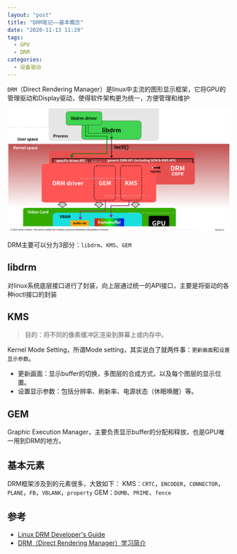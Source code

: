 ```yaml
---
layout: "post"
title: "DRM笔记——基本概念"
date: "2020-11-13 11:20"
tags:
  - GPU
  - DRM
categories:
  - 设备驱动
---
```


`DRM`（Direct Rendering Manager）是linux中主流的图形显示框架，它将GPU的管理驱动和Display驱动，使得软件架构更为统一，方便管理和维护

![DRM](/images/2020/11/drm.png)

DRM主要可以分为3部分：`libdrm`、`KMS`、`GEM`

<!--more-->

## libdrm

对linux系统底层接口进行了封装，向上层通过统一的API接口，主要是将驱动的各种ioctl接口的封装

## KMS

>目的：将不同的像素缓冲区渲染到屏幕上或内存中。

Kernel Mode Setting，所谓Mode setting，其实说白了就两件事：`更新画面`和`设置显示参数`。
- 更新画面：显示buffer的切换，多图层的合成方式，以及每个图层的显示位置。
- 设置显示参数：包括分辨率、刷新率、电源状态（休眠唤醒）等。

## GEM

Graphic Execution Manager，主要负责显示buffer的分配和释放，也是GPU唯一用到DRM的地方。

## 基本元素

DRM框架涉及到的元素很多，大致如下：
KMS：`CRTC`，`ENCODER`，`CONNECTOR`，`PLANE`，`FB`，`VBLANK`，`property`
GEM：`DUMB`、`PRIME`、`fence`

## 参考

- [Linux DRM Developer's Guide](http://www.landley.net/kdocs/htmldocs/drm.html#drmIntroduction)
- [DRM（Direct Rendering Manager）学习简介](https://blog.csdn.net/hexiaolong2009/article/details/83720940)

